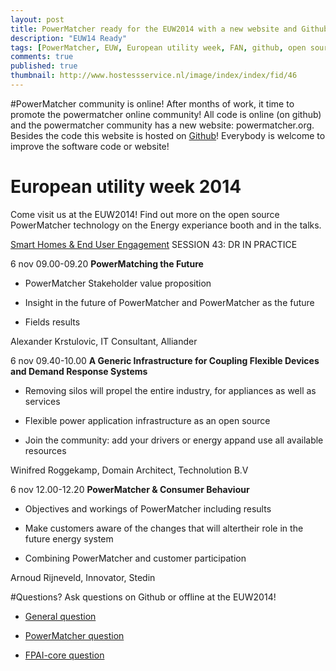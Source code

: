 ```yaml
---
layout: post
title: PowerMatcher ready for the EUW2014 with a new website and Github presence
description: "EUW14 Ready"
tags: [PowerMatcher, EUW, European utility week, FAN, github, open source, apache 2.0 , smart grid]
comments: true
published: true
thumbnail: http://www.hostessservice.nl/image/index/index/fid/46
---
```


#PowerMatcher community is online!
After months of work, it time to promote the powermatcher online community! All code is online (on github) and the powermatcher community has a new website: powermatcher.org.
Besides the code this website is hosted on [Github](http://flexiblepower.github.io/get-involved/contribute/)! Everybody is welcome to improve the software code or website!

# European utility week 2014
Come visit us at the EUW2014! Find out more on the open source PowerMatcher technology on the Energy experiance booth and in the talks.

[Smart Homes & End User Engagement](http://www.clarion-cms.com/uploads/Pages/site098_13917_en_file1.pdf)
SESSION 43: DR IN PRACTICE

6 nov 09.00-09.20
**PowerMatching the Future**

 * PowerMatcher Stakeholder value proposition
 
 * Insight in the future of PowerMatcher and PowerMatcher as the future 
 
 * Fields results
  
Alexander Krstulovic, IT Consultant, Alliander

6 nov 09.40-10.00
**A Generic Infrastructure for Coupling Flexible Devices and Demand Response Systems**

 * Removing silos will propel the entire industry, for appliances as well as services
 
 * Flexible power application infrastructure as an open source
 
 * Join the community: add your drivers or energy appand use all available resources
 
Winifred Roggekamp, Domain Architect, Technolution B.V 

6 nov 12.00-12.20
**PowerMatcher & Consumer Behaviour**

 * Objectives and workings of PowerMatcher including results
 
 * Make customers aware of the changes that will altertheir role in the future energy system
 
 * Combining PowerMatcher and customer participation

Arnoud Rijneveld, Innovator, Stedin

#Questions?
Ask questions on Github or offline at the EUW2014!

  * [General question](https://github.com/flexiblepower/FAN-wiki/issues/new?title=Question:My%20Question&body)
  
  * [PowerMatcher question](https://github.com/flexiblepower/powermatcher/issues/new?title=Question:My%20Title&body)
  
  * [FPAI-core question](https://github.com/flexiblepower/fpai-core/issues/new?title=Question:My%20Title&body)
